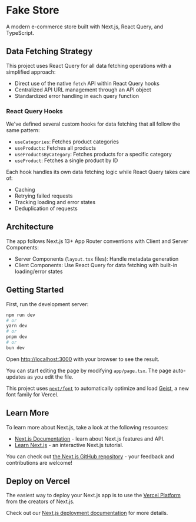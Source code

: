 # Fake Store

A modern e-commerce store built with Next.js, React Query, and TypeScript.

## Data Fetching Strategy

This project uses React Query for all data fetching operations with a simplified approach:

- Direct use of the native `fetch` API within React Query hooks
- Centralized API URL management through an API object
- Standardized error handling in each query function

### React Query Hooks

We've defined several custom hooks for data fetching that all follow the same pattern:

- `useCategories`: Fetches product categories
- `useProducts`: Fetches all products
- `useProductsByCategory`: Fetches products for a specific category
- `useProduct`: Fetches a single product by ID

Each hook handles its own data fetching logic while React Query takes care of:

- Caching
- Retrying failed requests
- Tracking loading and error states
- Deduplication of requests

## Architecture

The app follows Next.js 13+ App Router conventions with Client and Server Components:

- Server Components (`layout.tsx` files): Handle metadata generation
- Client Components: Use React Query for data fetching with built-in loading/error states

## Getting Started

First, run the development server:

```bash
npm run dev
# or
yarn dev
# or
pnpm dev
# or
bun dev
```

Open [http://localhost:3000](http://localhost:3000) with your browser to see the result.

You can start editing the page by modifying `app/page.tsx`. The page auto-updates as you edit the file.

This project uses [`next/font`](https://nextjs.org/docs/app/building-your-application/optimizing/fonts) to automatically optimize and load [Geist](https://vercel.com/font), a new font family for Vercel.

## Learn More

To learn more about Next.js, take a look at the following resources:

- [Next.js Documentation](https://nextjs.org/docs) - learn about Next.js features and API.
- [Learn Next.js](https://nextjs.org/learn) - an interactive Next.js tutorial.

You can check out [the Next.js GitHub repository](https://github.com/vercel/next.js) - your feedback and contributions are welcome!

## Deploy on Vercel

The easiest way to deploy your Next.js app is to use the [Vercel Platform](https://vercel.com/new?utm_medium=default-template&filter=next.js&utm_source=create-next-app&utm_campaign=create-next-app-readme) from the creators of Next.js.

Check out our [Next.js deployment documentation](https://nextjs.org/docs/app/building-your-application/deploying) for more details.
